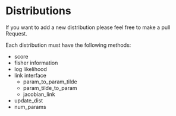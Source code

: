 # Distributions 

If you want to add a new distribution please feel free to make a pull Request.

Each distribution must have the following methods:
* score
* fisher information
* log likelihood
* link interface
    * param_to_param_tilde
    * param_tilde_to_param
    * jacobian_link
* update_dist
* num_params
